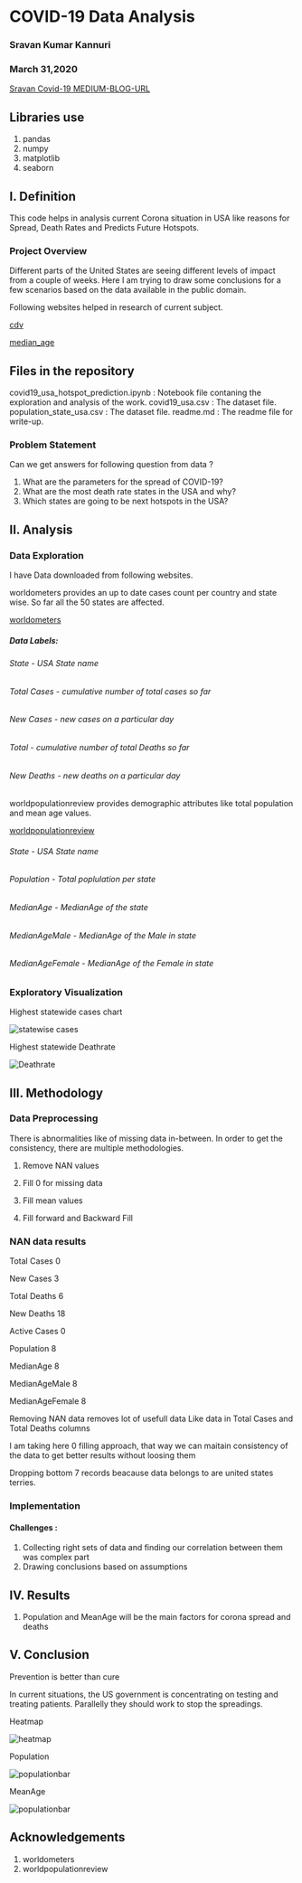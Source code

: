 
# COVID-19 Data Analysis

### Sravan Kumar Kannuri
### March 31,2020

[Sravan Covid-19 MEDIUM-BLOG-URL](https://medium.com/@shravank/covid-19-impact-on-the-usa-b51213ad4ff7)

## Libraries use
1. pandas
2. numpy
3. matplotlib
4. seaborn


## I. Definition

This code helps in analysis current Corona situation in USA like reasons for Spread, Death Rates and Predicts Future Hotspots.

### Project Overview
Different parts of the United States are seeing different levels of impact from a couple of weeks. Here I am trying to draw some conclusions for a few scenarios based on the data available in the public domain.

Following websites helped in research of current subject.

[cdv](https://www.cdc.gov/coronavirus/2019-ncov/prevent-getting-sick/index.html)

[median_age](https://en.wikipedia.org/wiki/List_of_countries_by_median_age)

## Files in the repository
covid19_usa_hotspot_prediction.ipynb : Notebook file contaning the exploration and analysis of the work.
covid19_usa.csv : The dataset file.
population_state_usa.csv : The dataset file.
readme.md : The readme file for write-up.


### Problem Statement

Can we get answers for following question from data ?

1. What are the parameters for the spread of COVID-19?
2. What are the most death rate states in the USA and why?
3. Which states are going to be next hotspots in the USA?


## II. Analysis
### Data Exploration

I have Data downloaded from following websites.

worldometers provides an up to date cases count per country and state wise. So far all the 50 states are affected. 

[worldometers](https://www.worldometers.info/coronavirus/country/us/)

##### Data Labels:

###### State - USA State name 
###### Total Cases - cumulative number of total cases so far
######  New Cases - new cases on a particular day
######  Total - cumulative number of total Deaths so far
######  New Deaths - new deaths on a particular day



worldpopulationreview provides demographic attributes like total population and mean age values.

[worldpopulationreview](https://worldpopulationreview.com/states/median-age-by-state/)

######  State - USA State name  
######  Population - Total poplulation per state
######  MedianAge - MedianAge of the state 
######  MedianAgeMale	- MedianAge of the Male in state
######  MedianAgeFemale - MedianAge of the Female in state

### Exploratory Visualization

Highest statewide cases chart

![](images/statewise_cases.png "statewise cases")

Highest statewide Deathrate 

![](images/Deathrate.png "Deathrate")




## III. Methodology

### Data Preprocessing
There is abnormalities like of missing data in-between. In order to get the consistency, there are multiple methodologies.

1. Remove NAN values

2. Fill 0 for missing data

3. Fill mean values

4. Fill forward and Backward Fill

### NAN data results 

Total Cases         0

New Cases           3

Total Deaths        6

New Deaths         18

Active Cases        0

Population          8

MedianAge           8

MedianAgeMale       8

MedianAgeFemale     8

Removing NAN data removes lot of usefull data Like data in Total Cases and Total Deaths columns

I am taking here 0 filling approach, that way we can maitain consistency of the data to get better results without loosing them

Dropping bottom 7 records beacause data belongs to are united states terries.



### Implementation
#### Challenges :
1. Collecting right sets of data and finding our correlation between them was complex part
2. Drawing conclusions based on assumptions


## IV. Results

1. Population and MeanAge will be the main factors for corona spread and deaths

## V. Conclusion

Prevention is better than cure

In current situations, the US government is concentrating on testing and treating patients. Parallelly they should work to stop the spreadings. 

Heatmap

![](images/heatmap.png "heatmap")

Population 

![](images/populationbar.png "populationbar")

MeanAge

![](images/meanage.png "populationbar")

## Acknowledgements
1. worldometers
2. worldpopulationreview 













